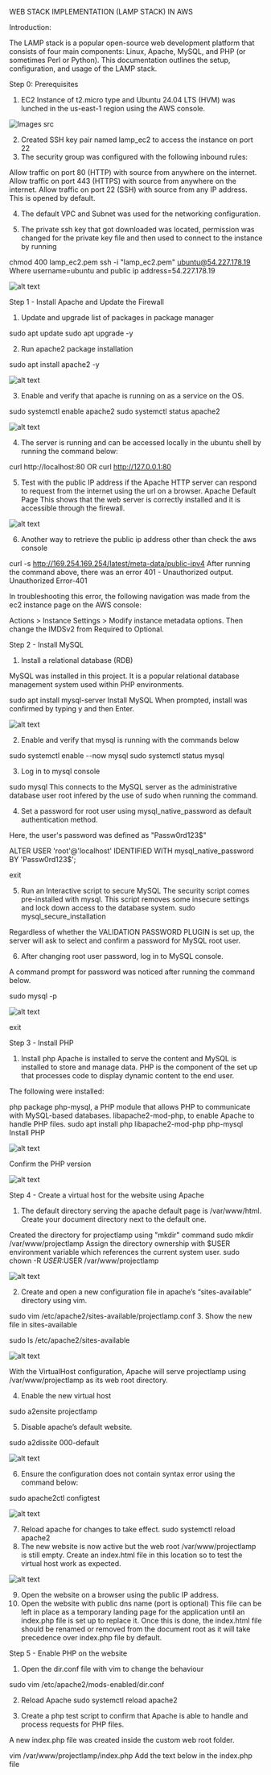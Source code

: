 
WEB STACK IMPLEMENTATION (LAMP STACK) IN AWS

Introduction:

The LAMP stack is a popular open-source web development platform that consists of four main components: Linux, Apache, MySQL, and PHP (or sometimes Perl or Python). This documentation outlines the setup, configuration, and usage of the LAMP stack.

Step 0: Prerequisites
1. EC2 Instance of t2.micro type and Ubuntu 24.04 LTS (HVM) was lunched in the us-east-1 region using the AWS console.

![Images src](LAMP_STACK/Images/ec2_details.PNG)

2. Created SSH key pair named lamp_ec2 to access the instance on port 22
3. The security group was configured with the following inbound rules:

Allow traffic on port 80 (HTTP) with source from anywhere on the internet.
Allow traffic on port 443 (HTTPS) with source from anywhere on the internet.
Allow traffic on port 22 (SSH) with source from any IP address. This is opened by default.


4. The default VPC and Subnet was used for the networking configuration.

5. The private ssh key that got downloaded was located, permission was changed for the private key file and then used to connect to the instance by running

chmod 400 lamp_ec2.pem
ssh -i "lamp_ec2.pem" ubuntu@54.227.178.19
Where username=ubuntu and public ip address=54.227.178.19

![alt text](LAMP_STACK/Images/ec2_ssh_access.PNG)

Step 1 - Install Apache and Update the Firewall

1. Update and upgrade list of packages in package manager

sudo apt update
sudo apt upgrade -y

2. Run apache2 package installation

sudo apt install apache2 -y

![alt text](LAMP_STACK/Images/apache2_install.PNG)


3. Enable and verify that apache is running on as a service on the OS.

sudo systemctl enable apache2
sudo systemctl status apache2

![alt text](LAMP_STACK/Images/apache2_status.PNG)

4. The server is running and can be accessed locally in the ubuntu shell by running the command below:

curl http://localhost:80
OR
curl http://127.0.0.1:80


5. Test with the public IP address if the Apache HTTP server can respond to request from the internet using the url on a browser.
Apache Default Page This shows that the web server is correctly installed and it is accessible through the firewall.

![alt text](LAMP_STACK/Images/apache2_default_page.PNG)

6. Another way to retrieve the public ip address other than check the aws console

curl -s http://169.254.169.254/latest/meta-data/public-ipv4
After running the command above, there was an error 401 - Unauthorized output. Unauthorized Error-401

In troubleshooting this error, the following navigation was made from the ec2 instance page on the AWS console:

Actions > Instance Settings > Modify instance metadata options.
Then change the IMDSv2 from Required to Optional.

Step 2 - Install MySQL
1. Install a relational database (RDB)

MySQL was installed in this project. It is a popular relational database management system used within PHP environments.

sudo apt install mysql-server
Install MySQL When prompted, install was confirmed by typing y and then Enter.

![alt text](LAMP_STACK/Images/mysql_installed.PNG)


2. Enable and verify that mysql is running with the commands below

sudo systemctl enable --now mysql
sudo systemctl status mysql

3. Log in to mysql console

sudo mysql
This connects to the MySQL server as the administrative database user root infered by the use of sudo when running the command.

4. Set a password for root user using mysql_native_password as default authentication method.

Here, the user's password was defined as "Passw0rd123$"

ALTER USER 'root'@'localhost' IDENTIFIED WITH mysql_native_password BY 'Passw0rd123$';

exit

5. Run an Interactive script to secure MySQL
The security script comes pre-installed with mysql. This script removes some insecure settings and lock down access to the database system.
sudo mysql_secure_installation

Regardless of whether the VALIDATION PASSWORD PLUGIN is set up, the server will ask to select and confirm a password for MySQL root user.

6. After changing root user password, log in to MySQL console.

A command prompt for password was noticed after running the command below.

sudo mysql -p

![alt text](LAMP_STACK/Images/mysql_profile_created_and_accessed.PNG)

exit

Step 3 - Install PHP

1. Install php Apache is installed to serve the content and MySQL is installed to store and manage data. PHP is the component of the set up that processes code to display dynamic content to the end user.

The following were installed:

php package
php-mysql, a PHP module that allows PHP to communicate with MySQL-based databases.
libapache2-mod-php, to enable Apache to handle PHP files.
sudo apt install php libapache2-mod-php php-mysql
Install PHP

![alt text](LAMP_STACK/Images/php_package_installed.PNG)

Confirm the PHP version

![alt text](LAMP_STACK/Images/php_version.PNG)

Step 4 - Create a virtual host for the website using Apache

1. The default directory serving the apache default page is /var/www/html. Create your document directory next to the default one.

Created the directory for projectlamp using "mkdir" command
sudo mkdir /var/www/projectlamp
Assign the directory ownership with $USER environment variable which references the current system user.
sudo chown -R $USER:$USER /var/www/projectlamp

![alt text](LAMP_STACK/Images/projectlamp_dir_created.PNG)

2. Create and open a new configuration file in apache’s “sites-available” directory using vim.

sudo vim /etc/apache2/sites-available/projectlamp.conf
3. Show the new file in sites-available

sudo ls /etc/apache2/sites-available

![alt text](LAMP_STACK/Images/sites-available_dir_listed.PNG)

With the VirtualHost configuration, Apache will serve projectlamp using /var/www/projectlamp as its web root directory.

4. Enable the new virtual host

sudo a2ensite projectlamp

5. Disable apache’s default website.

sudo a2dissite 000-default

![alt text](LAMP_STACK/Images/Apache2_default_website_disabled.PNG)

6. Ensure the configuration does not contain syntax error using the command below:

sudo apache2ctl configtest

![alt text](LAMP_STACK/Images/config_file_syntax_test.PNG)

7. Reload apache for changes to take effect.
sudo systemctl reload apache2
8. The new website is now active but the web root /var/www/projectlamp is still empty. Create an index.html file in this location so to test the virtual host work as expected.

![alt text](LAMP_STACK/Images/index_html_created.PNG)

9. Open the website on a browser using the public IP address.
10. Open the website with public dns name (port is optional)
This file can be left in place as a temporary landing page for the application until an index.php file is set up to replace it. Once this is done, the index.html file should be renamed or removed from the document root as it will take precedence over index.php file by default.

Step 5 - Enable PHP on the website

1. Open the dir.conf file with vim to change the behaviour

sudo vim /etc/apache2/mods-enabled/dir.conf

2. Reload Apache
sudo systemctl reload apache2


3. Create a php test script to confirm that Apache is able to handle and process requests for PHP files.

A new index.php file was created inside the custom web root folder.

vim /var/www/projectlamp/index.php
Add the text below in the index.php file

<?php
phpinfo();
php text

4. Now refresh the page

![alt text](LAMP_STACK/Images/php-page.PNG)

This page provides information about the server from the perspective of PHP. It is useful for debugging and to ensure the settings are being applied correctly.

After checking the relevant information about the server through this page, It’s best to remove the file created as it contains sensitive information about the PHP environment and the ubuntu server. It can always be recreated if the information is needed later.

sudo rm /var/www/projectlamp/index.php

![alt text](LAMP_STACK/Images/creation_and_deletion_of_the_index_php_file.PNG)


Conclusion:

The LAMP stack provides a robust and flexible platform for developing and deploying web applications. By following the guidelines outlined in this documentation, It was possible to set up, configure, and maintain a LAMP environment effectively, enabling the creation of powerful and scalable web solutions.
